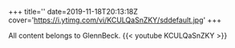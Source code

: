 +++
title=''
date=2019-11-18T20:13:18Z
cover='https://i.ytimg.com/vi/KCULQaSnZKY/sddefault.jpg'
+++

All content belongs to GlennBeck.
{{< youtube KCULQaSnZKY >}}
